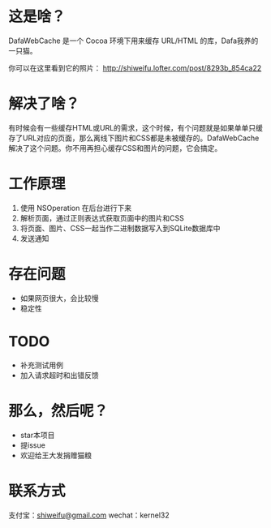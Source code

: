 # 这是啥？

DafaWebCache 是一个 Cocoa 环境下用来缓存 URL/HTML 的库，Dafa我养的一只猫。

你可以在这里看到它的照片：
http://shiweifu.lofter.com/post/8293b_854ca22

# 解决了啥？

有时候会有一些缓存HTML或URL的需求，这个时候，有个问题就是如果单单只缓存了URL对应的页面，那么离线下图片和CSS都是未被缓存的。DafaWebCache解决了这个问题。你不用再担心缓存CSS和图片的问题，它会搞定。

# 工作原理

1. 使用 NSOperation 在后台进行下来
2. 解析页面，通过正则表达式获取页面中的图片和CSS
3. 将页面、图片、CSS一起当作二进制数据写入到SQLite数据库中
4. 发送通知

# 存在问题

 - 如果网页很大，会比较慢
 - 稳定性

# TODO

 - 补充测试用例
 - 加入请求超时和出错反馈

# 那么，然后呢？

 - star本项目
 - 提issue
 - 欢迎给王大发捐赠猫粮


# 联系方式

 支付宝：shiweifu@gmail.com
 wechat：kernel32


